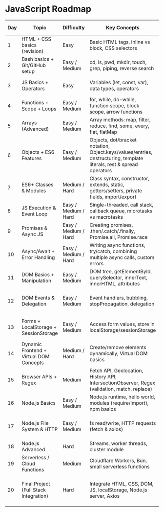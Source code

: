 # JavaScript Roadmap

| Day | Topic                                   | Difficulty           | Key Concepts                                                                                                         | Practice / Programs                                                  |
| --- | --------------------------------------- | -------------------- | -------------------------------------------------------------------------------------------------------------------- | -------------------------------------------------------------------- |
| 1   | HTML + CSS basics (revision)            | Easy                 | Basic HTML tags, inline vs block, CSS selectors                                                                      | Create a simple portfolio webpage                                    |
| 2   | Bash basics + Git/GitHub setup          | Easy / Medium        | cd, ls, pwd, mkdir, touch, grep, piping, reverse search                                                              | Initialize a Git repo, push a sample HTML file                       |
| 3   | JS Basics + Operators                   | Easy                 | Variables (let, const, var), data types, operators                                                                   | Swap two numbers, Reverse a string                                   |
| 4   | Functions + Scope + Loops               | Easy / Medium        | for, while, do-while, function scope, block scope, arrow functions                                                   | Factorial of a number, Fibonacci series                              |
| 5   | Arrays (Advanced)                       | Easy / Medium        | Array methods: map, filter, reduce, find, some, every, flat, flatMap                                                 | Sum of array, Max/Min, Map to square numbers                         |
| 6   | Objects + ES6 Features                  | Easy / Medium        | Objects, dot/bracket notation, Object.keys/values/entries, destructuring, template literals, rest & spread operators | Count character frequency, Merge two objects                         |
| 7   | ES6+ Classes & Modules                  | Medium / Hard        | Class syntax, constructor, extends, static, getters/setters, private fields, import/export                           | Create a class-based library management system                       |
| 8   | JS Execution & Event Loop               | Easy / Medium / Hard | Single-threaded, call stack, callback queue, microtasks vs macrotasks                                                | setTimeout + Promise execution tracing                               |
| 9   | Promises & Async JS                     | Easy / Medium / Hard | Creating promises, .then/.catch/.finally, Promise.all, Promise.race                                                  | Fake API call with Promises                                          |
| 10  | Async/Await + Error Handling            | Easy / Medium / Hard | Writing async functions, try/catch, combining multiple async calls, custom errors                                    | Fetch posts from JSONPlaceholder API                                 |
| 11  | DOM Basics + Manipulation               | Easy / Medium        | DOM tree, getElementById, querySelector, innerText, innerHTML, attributes                                            | Change text on button click, Change div color                        |
| 12  | DOM Events & Delegation                 | Easy / Medium        | Event handlers, bubbling, stopPropagation, delegation                                                                | Button that counts clicks, delegated list click                      |
| 13  | Forms + LocalStorage + SessionStorage   | Easy / Medium        | Access form values, store in localStorage/sessionStorage                                                             | Save user input persistently, simple form validator                  |
| 14  | Dynamic Frontend + Virtual DOM Concepts | Medium / Hard        | Create/remove elements dynamically, Virtual DOM basics                                                               | TODO app (Add + Remove tasks), DOM diffing demo                      |
| 15  | Browser APIs + Regex                    | Medium               | Fetch API, Geolocation, History API, IntersectionObserver, Regex (validation, match, replace)                        | Validate email/password, fetch and display location                  |
| 16  | Node.js Basics                          | Easy / Medium        | Node.js runtime, hello world, modules (require/import), npm basics                                                   | Hello World server, basic file module                                |
| 17  | Node.js File System & HTTP              | Easy / Medium        | fs read/write, HTTP requests (fetch & axios)                                                                         | Write JSON file and read back, fetch API data using axios            |
| 18  | Node.js Advanced                        | Hard                 | Streams, worker threads, cluster module                                                                              | Simple file streaming server                                         |
| 19  | Serverless / Cloud Functions            | Medium               | Cloudflare Workers, Bun, small serverless functions                                                                  | Hello World serverless function                                      |
| 20  | Final Project (Full Stack Integration)  | Hard                 | Integrate HTML, CSS, DOM, JS, localStorage, Node.js server, Axios                                                    | Build a Full TODO App with frontend + backend + mock API integration |
